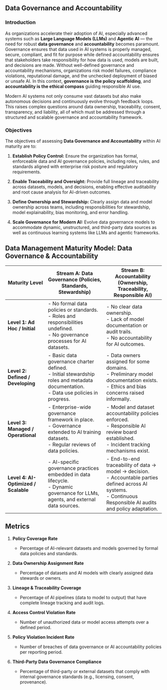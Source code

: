 ## Data Governance and Accountability


### Introduction
As organizations accelerate their adoption of AI, especially advanced systems such as **Large Language Models (LLMs)** and **Agentic AI** — the need for robust **data governance** and **accountability** becomes paramount. Governance ensures that data used in AI systems is properly managed, secure, compliant, and fit for purpose while defined accountability ensures that stakeholders take responsibility for how data is used, models are built, and decisions are made. Without well-defined governance and accountability mechanisms, organizations risk model failures, compliance violations, reputational damage, and the unchecked deployment of biased or unsafe AI. In this context, **governance is the policy scaffolding**, and **accountability is the ethical compass** guiding responsible AI use.

Modern AI systems not only consume vast datasets but also make autonomous decisions and continuously evolve through feedback loops. This raises complex questions around data ownership, traceability, consent, transparency, and liability, all of which must be addressed through a structured and scalable governance and accountability framework.


### Objectives

The objectives of assessing **Data Governance and Accountability** within AI maturity are to:

1. **Establish Policy Control:** Ensure the organization has formal, enforceable data and AI governance policies, including roles, rules, and standards aligned with enterprise risk posture and regulatory requirements.

2. **Enable Traceability and Oversight:** Provide full lineage and traceability across datasets, models, and decisions, enabling effective auditability and root cause analysis for AI-driven outcomes.

3. **Define Ownership and Stewardship:** Clearly assign data and model ownership across teams, including responsibilities for stewardship, model explainability, bias monitoring, and error handling.

4. **Scale Governance for Modern AI:** Evolve data governance models to accommodate dynamic, unstructured, and third-party data sources as well as continuous learning systems like LLMs and agentic frameworks.



## Data Management Maturity Model: Data Governance & Accountability


| **Maturity Level**              | **Stream A: Data Governance** (Policies, Standards, Stewardship)                                                                                         | **Stream B: Accountability** (Ownership, Traceability, Responsible AI)                                                                                 |
|----------------------------------|------------------------------------------------------------------------------------------------------------------------------------------------|------------------------------------------------------------------------------------------------------------------------------------------------|
| **Level 1: Ad Hoc / Initial**    | - No formal data policies or standards. <br>- Roles and responsibilities undefined. <br>- No governance processes for AI datasets.             | - No clear data ownership. <br>- Lack of model documentation or audit trails. <br>- No accountability for AI outcomes.                        |
| **Level 2: Defined / Developing**| - Basic data governance charter defined. <br>- Initial stewardship roles and metadata documentation. <br>- Data use policies in progress.     | - Data owners assigned for some domains. <br>- Preliminary model documentation exists. <br>- Ethics and bias concerns raised informally.     |
| **Level 3: Managed / Operational**| - Enterprise-wide governance framework in place. <br>- Governance extended to AI training datasets. <br>- Regular reviews of data policies.   | - Model and dataset accountability policies enforced. <br>- Responsible AI review board established. <br>- Incident tracking mechanisms exist. |
| **Level 4: AI-Optimized / Scalable**| - AI-specific governance practices embedded in data lifecycle. <br>- Dynamic governance for LLMs, agents, and external data sources.         | - End-to-end traceability of data → model → decision. <br>- Accountable parties defined across AI systems. <br>- Continuous Responsible AI audits and policy adaptation. |


## Metrics

1. **Policy Coverage Rate**
   - Percentage of AI-relevant datasets and models governed by formal data policies and standards.

2. **Data Ownership Assignment Rate**
   - Percentage of datasets and AI models with clearly assigned data stewards or owners.

3. **Lineage & Traceability Coverage**
   - Percentage of AI pipelines (data to model to output) that have complete lineage tracking and audit logs.

4. **Access Control Violation Rate**
   - Number of unauthorized data or model access attempts over a defined period.

5. **Policy Violation Incident Rate**
   - Number of breaches of data governance or AI accountability policies per reporting period.

6. **Third-Party Data Governance Compliance**
    - Percentage of third-party or external datasets that comply with internal governance standards (e.g., licensing, consent, provenance).




